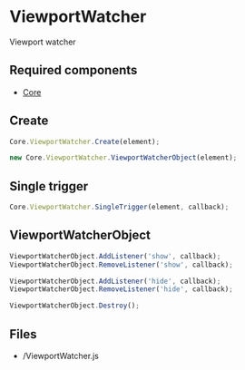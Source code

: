 # ViewportWatcher

Viewport watcher

## Required components

* [Core](https://github.com/WanSpi/SiteComponents/tree/main/Components/Core)

## Create

```JavaScript
Core.ViewportWatcher.Create(element);
```

```JavaScript
new Core.ViewportWatcher.ViewportWatcherObject(element);
```

## Single trigger

```JavaScript
Core.ViewportWatcher.SingleTrigger(element, callback);
```

## ViewportWatcherObject

```JavaScript
ViewportWatcherObject.AddListener('show', callback);
ViewportWatcherObject.RemoveListener('show', callback);

ViewportWatcherObject.AddListener('hide', callback);
ViewportWatcherObject.RemoveListener('hide', callback);

ViewportWatcherObject.Destroy();
```

## Files

* /ViewportWatcher.js